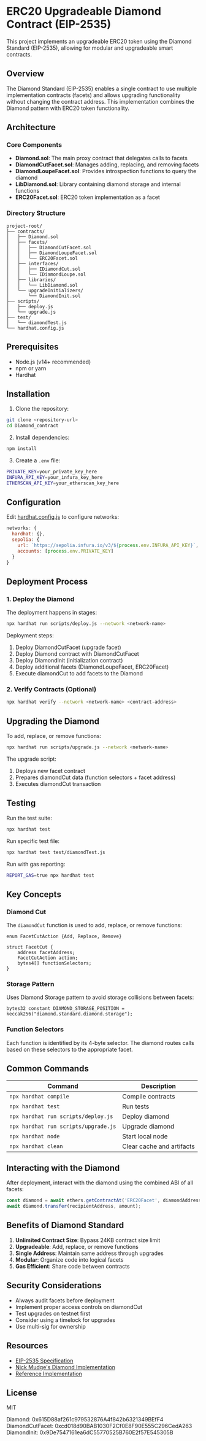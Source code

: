 # ERC20 Upgradeable Diamond Contract (EIP-2535)

This project implements an upgradeable ERC20 token using the Diamond Standard (EIP-2535), allowing for modular and upgradeable smart contracts.

## Overview

The Diamond Standard (EIP-2535) enables a single contract to use multiple implementation contracts (facets) and allows upgrading functionality without changing the contract address. This implementation combines the Diamond pattern with ERC20 token functionality.

## Architecture

### Core Components

- **Diamond.sol**: The main proxy contract that delegates calls to facets
- **DiamondCutFacet.sol**: Manages adding, replacing, and removing facets
- **DiamondLoupeFacet.sol**: Provides introspection functions to query the diamond
- **LibDiamond.sol**: Library containing diamond storage and internal functions
- **ERC20Facet.sol**: ERC20 token implementation as a facet

### Directory Structure

```
project-root/
├── contracts/
│   ├── Diamond.sol
│   ├── facets/
│   │   ├── DiamondCutFacet.sol
│   │   ├── DiamondLoupeFacet.sol
│   │   └── ERC20Facet.sol
│   ├── interfaces/
│   │   ├── IDiamondCut.sol
│   │   └── IDiamondLoupe.sol
│   ├── libraries/
│   │   └── LibDiamond.sol
│   └── upgradeInitializers/
│       └── DiamondInit.sol
├── scripts/
│   ├── deploy.js
│   └── upgrade.js
├── test/
│   └── diamondTest.js
└── hardhat.config.js
```

## Prerequisites

- Node.js (v14+ recommended)
- npm or yarn
- Hardhat

## Installation

1. Clone the repository:
```bash
git clone <repository-url>
cd Diamond_contract
```

2. Install dependencies:
```bash
npm install
```

3. Create a `.env` file:
```bash
PRIVATE_KEY=your_private_key_here
INFURA_API_KEY=your_infura_key_here
ETHERSCAN_API_KEY=your_etherscan_key_here
```

## Configuration

Edit [hardhat.config.js](hardhat.config.js) to configure networks:

```javascript
networks: {
  hardhat: {},
  sepolia: {
    url: `https://sepolia.infura.io/v3/${process.env.INFURA_API_KEY}`,
    accounts: [process.env.PRIVATE_KEY]
  }
}
```

## Deployment Process

### 1. Deploy the Diamond

The deployment happens in stages:

```bash
npx hardhat run scripts/deploy.js --network <network-name>
```

Deployment steps:
1. Deploy DiamondCutFacet (upgrade facet)
2. Deploy Diamond contract with DiamondCutFacet
3. Deploy DiamondInit (initialization contract)
4. Deploy additional facets (DiamondLoupeFacet, ERC20Facet)
5. Execute diamondCut to add facets to the Diamond

### 2. Verify Contracts (Optional)

```bash
npx hardhat verify --network <network-name> <contract-address>
```

## Upgrading the Diamond

To add, replace, or remove functions:

```bash
npx hardhat run scripts/upgrade.js --network <network-name>
```

The upgrade script:
1. Deploys new facet contract
2. Prepares diamondCut data (function selectors + facet address)
3. Executes diamondCut transaction

## Testing

Run the test suite:

```bash
npx hardhat test
```

Run specific test file:

```bash
npx hardhat test test/diamondTest.js
```

Run with gas reporting:

```bash
REPORT_GAS=true npx hardhat test
```

## Key Concepts

### Diamond Cut

The `diamondCut` function is used to add, replace, or remove functions:

```solidity
enum FacetCutAction {Add, Replace, Remove}

struct FacetCut {
    address facetAddress;
    FacetCutAction action;
    bytes4[] functionSelectors;
}
```

### Storage Pattern

Uses Diamond Storage pattern to avoid storage collisions between facets:

```solidity
bytes32 constant DIAMOND_STORAGE_POSITION = keccak256("diamond.standard.diamond.storage");
```

### Function Selectors

Each function is identified by its 4-byte selector. The diamond routes calls based on these selectors to the appropriate facet.

## Common Commands

| Command | Description |
|---------|-------------|
| `npx hardhat compile` | Compile contracts |
| `npx hardhat test` | Run tests |
| `npx hardhat run scripts/deploy.js` | Deploy diamond |
| `npx hardhat run scripts/upgrade.js` | Upgrade diamond |
| `npx hardhat node` | Start local node |
| `npx hardhat clean` | Clear cache and artifacts |

## Interacting with the Diamond

After deployment, interact with the diamond using the combined ABI of all facets:

```javascript
const diamond = await ethers.getContractAt('ERC20Facet', diamondAddress);
await diamond.transfer(recipientAddress, amount);
```

## Benefits of Diamond Standard

1. **Unlimited Contract Size**: Bypass 24KB contract size limit
2. **Upgradeable**: Add, replace, or remove functions
3. **Single Address**: Maintain same address through upgrades
4. **Modular**: Organize code into logical facets
5. **Gas Efficient**: Share code between contracts

## Security Considerations

- Always audit facets before deployment
- Implement proper access controls on diamondCut
- Test upgrades on testnet first
- Consider using a timelock for upgrades
- Use multi-sig for ownership

## Resources

- [EIP-2535 Specification](https://eips.ethereum.org/EIPS/eip-2535)
- [Nick Mudge's Diamond Implementation](https://github.com/mudgen/diamond)
- [Reference Implementation](https://github.com/casweeney/ERC20-Upgradeable-Diamond-Contract-EIP-2535)

## License

MIT



Diamond:           0x615D88af261c979532876A4f842b6321349BEfF4
DiamondCutFacet:   0xcd018d90BAB1030F2Cf0E8F90E555C296CedA263
DiamondInit:       0x9De7547161ea6dC55770525B760E2f57E545305B